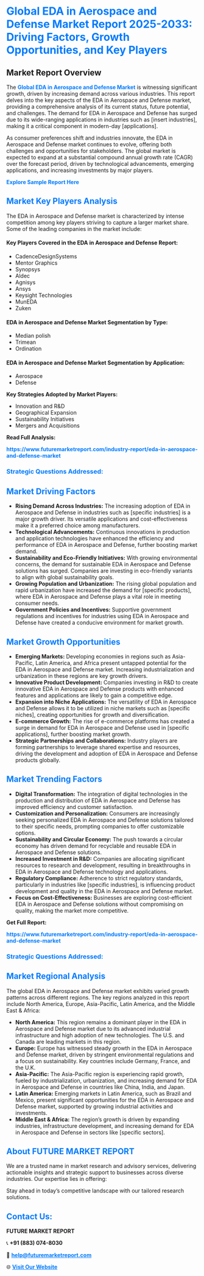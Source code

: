 <h1 style="color: #007BFF;">Global EDA in Aerospace and Defense Market Report 2025-2033: Driving Factors, Growth Opportunities, and Key Players</h1>

<section id="overview">
<h2>Market Report Overview</h2>
<p>The <a href="https://www.futuremarketreport.com/industry-report/eda-in-aerospace-and-defense-market" style="color: #007BFF; text-decoration: none;"><strong>Global EDA in Aerospace and Defense Market</strong></a> is witnessing significant growth, driven by increasing demand across various industries. This report delves into the key aspects of the EDA in Aerospace and Defense market, providing a comprehensive analysis of its current status, future potential, and challenges. The demand for EDA in Aerospace and Defense has surged due to its wide-ranging applications in industries such as [insert industries], making it a critical component in modern-day [applications].</p>
<p>As consumer preferences shift and industries innovate, the EDA in Aerospace and Defense market continues to evolve, offering both challenges and opportunities for stakeholders. The global market is expected to expand at a substantial compound annual growth rate (CAGR) over the forecast period, driven by technological advancements, emerging applications, and increasing investments by major players.</p>
</section>

<section id="overview">
<p><a href="https://www.futuremarketreport.com/request-sample/reportId=56871" style="color: #007BFF; text-decoration: none;"><strong>Explore Sample Report Here</strong></a></p>
</section>

<section id="key-players">
<h2 style="color: #007BFF;">Market Key Players Analysis</h2>
<p>The EDA in Aerospace and Defense market is characterized by intense competition among key players striving to capture a larger market share. Some of the leading companies in the market include:</p>
<h4>Key Players Covered in the EDA in Aerospace and Defense Report:</h4>
<ul><li>CadenceDesignSystems</li><li>Mentor Graphics</li><li>Synopsys</li><li>Aldec</li><li>Agnisys</li><li>Ansys</li><li>Keysight Technologies</li><li>MunEDA</li><li>Zuken</li></ul>
<h4>EDA in Aerospace and Defense Market Segmentation by Type:</h4>
<ul><li>Median polish</li><li>Trimean</li><li>Ordination</li></ul>

<h4>EDA in Aerospace and Defense Market Segmentation by Application:</h4>
<ul><li>Aerospace</li><li>Defense</li></ul>
<p><strong>Key Strategies Adopted by Market Players:</strong></p>
<ul>
<li>Innovation and R&D</li>
<li>Geographical Expansion</li>
<li>Sustainability Initiatives</li>
<li>Mergers and Acquisitions</li>
</ul>
</section>

<section>
<p><strong>Read Full Analysis: </strong></p><a href="https://www.futuremarketreport.com/industry-report/eda-in-aerospace-and-defense-market" style="color: #007BFF; text-decoration: none;"><strong>https://www.futuremarketreport.com/industry-report/eda-in-aerospace-and-defense-market</strong></a>
<h3 style="color: #007BFF;">Strategic Questions Addressed:</h3>
</section>

<section id="driving-factors">
<h2 style="color: #007BFF;">Market Driving Factors</h2>
<ul>
<li><strong>Rising Demand Across Industries:</strong> The increasing adoption of EDA in Aerospace and Defense in industries such as [specific industries] is a major growth driver. Its versatile applications and cost-effectiveness make it a preferred choice among manufacturers.</li>
<li><strong>Technological Advancements:</strong> Continuous innovations in production and application technologies have enhanced the efficiency and performance of EDA in Aerospace and Defense, further boosting market demand.</li>
<li><strong>Sustainability and Eco-Friendly Initiatives:</strong> With growing environmental concerns, the demand for sustainable EDA in Aerospace and Defense solutions has surged. Companies are investing in eco-friendly variants to align with global sustainability goals.</li>
<li><strong>Growing Population and Urbanization:</strong> The rising global population and rapid urbanization have increased the demand for [specific products], where EDA in Aerospace and Defense plays a vital role in meeting consumer needs.</li>
<li><strong>Government Policies and Incentives:</strong> Supportive government regulations and incentives for industries using EDA in Aerospace and Defense have created a conducive environment for market growth.</li>
</ul>
</section>

<section id="growth-opportunities">
<h2 style="color: #007BFF;">Market Growth Opportunities</h2>
<ul>
<li><strong>Emerging Markets:</strong> Developing economies in regions such as Asia-Pacific, Latin America, and Africa present untapped potential for the EDA in Aerospace and Defense market. Increasing industrialization and urbanization in these regions are key growth drivers.</li>
<li><strong>Innovative Product Development:</strong> Companies investing in R&D to create innovative EDA in Aerospace and Defense products with enhanced features and applications are likely to gain a competitive edge.</li>
<li><strong>Expansion into Niche Applications:</strong> The versatility of EDA in Aerospace and Defense allows it to be utilized in niche markets such as [specific niches], creating opportunities for growth and diversification.</li>
<li><strong>E-commerce Growth:</strong> The rise of e-commerce platforms has created a surge in demand for EDA in Aerospace and Defense used in [specific applications], further boosting market growth.</li>
<li><strong>Strategic Partnerships and Collaborations:</strong> Industry players are forming partnerships to leverage shared expertise and resources, driving the development and adoption of EDA in Aerospace and Defense products globally.</li>
</ul>
</section>

<section id="trending-factors">
<h2 style="color: #007BFF;">Market Trending Factors</h2>
<ul>
<li><strong>Digital Transformation:</strong> The integration of digital technologies in the production and distribution of EDA in Aerospace and Defense has improved efficiency and customer satisfaction.</li>
<li><strong>Customization and Personalization:</strong> Consumers are increasingly seeking personalized EDA in Aerospace and Defense solutions tailored to their specific needs, prompting companies to offer customizable options.</li>
<li><strong>Sustainability and Circular Economy:</strong> The push towards a circular economy has driven demand for recyclable and reusable EDA in Aerospace and Defense solutions.</li>
<li><strong>Increased Investment in R&D:</strong> Companies are allocating significant resources to research and development, resulting in breakthroughs in EDA in Aerospace and Defense technology and applications.</li>
<li><strong>Regulatory Compliance:</strong> Adherence to strict regulatory standards, particularly in industries like [specific industries], is influencing product development and quality in the EDA in Aerospace and Defense market.</li>
<li><strong>Focus on Cost-Effectiveness:</strong> Businesses are exploring cost-efficient EDA in Aerospace and Defense solutions without compromising on quality, making the market more competitive.</li>
</ul>
</section>

<section>
<p><strong>Get Full Report: </strong></p><a href="https://www.futuremarketreport.com/industry-report/eda-in-aerospace-and-defense-market" style="color: #007BFF; text-decoration: none;"><strong>https://www.futuremarketreport.com/industry-report/eda-in-aerospace-and-defense-market</strong></a>
<h3 style="color: #007BFF;">Strategic Questions Addressed:</h3>
</section>


<section id="regional-analysis">
<h2 style="color: #007BFF;">Market Regional Analysis</h2>
<p>The global EDA in Aerospace and Defense market exhibits varied growth patterns across different regions. The key regions analyzed in this report include North America, Europe, Asia-Pacific, Latin America, and the Middle East & Africa:</p>
<ul>
<li><strong>North America:</strong> This region remains a dominant player in the EDA in Aerospace and Defense market due to its advanced industrial infrastructure and high adoption of new technologies. The U.S. and Canada are leading markets in this region.</li>
<li><strong>Europe:</strong> Europe has witnessed steady growth in the EDA in Aerospace and Defense market, driven by stringent environmental regulations and a focus on sustainability. Key countries include Germany, France, and the U.K.</li>
<li><strong>Asia-Pacific:</strong> The Asia-Pacific region is experiencing rapid growth, fueled by industrialization, urbanization, and increasing demand for EDA in Aerospace and Defense in countries like China, India, and Japan.</li>
<li><strong>Latin America:</strong> Emerging markets in Latin America, such as Brazil and Mexico, present significant opportunities for the EDA in Aerospace and Defense market, supported by growing industrial activities and investments.</li>
<li><strong>Middle East & Africa:</strong> The region’s growth is driven by expanding industries, infrastructure development, and increasing demand for EDA in Aerospace and Defense in sectors like [specific sectors].</li>
</ul>
</section>

<footer>
<h2 style="color: #007BFF;">About FUTURE MARKET REPORT</h2>
<p>We are a trusted name in market research and advisory services, delivering actionable insights and strategic support to businesses across diverse industries. Our expertise lies in offering:</p>

<p>Stay ahead in today’s competitive landscape with our tailored research solutions.</p>

<h2 style="color: #007BFF;">Contact Us:</h2>
<p><strong>FUTURE MARKET REPORT</strong></p>
<p>📞 <strong>+91 (883) 074-8030</strong></p>
<p>📧 <strong><a href="mailto:help@futuremarketreport.com" style="color: #007BFF;">help@futuremarketreport.com</a></strong></p>
<p>🌐 <strong><a href="https://www.futuremarketreport.com/" style="color: #007BFF;">Visit Our Website</a></strong></p>
</footer>